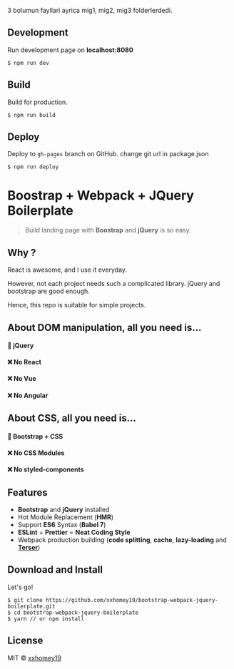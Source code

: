  
 3 bolumun fayllari ayrica mig1, mig2, mig3 folderlerdedi.

 

## Development
Run development page on **localhost:8080**

```
$ npm run dev
```

## Build
Build for production.

```
$ npm run build
```

## Deploy
Deploy to `gh-pages` branch on GitHub.
change git url in package.json

```
$ npm run deploy
```


# Boostrap + Webpack + JQuery Boilerplate

> Build landing page with **Boostrap** and **jQuery** is so easy.
 
## Why ?

React is awesome, and I use it everyday.

However, not each project needs such a complicated library. jQuery and bootstrap are good enough.

Hence, this repo is suitable for simple projects.

## About DOM manipulation, all you need is...

#### 🤩 jQuery

#### ❌ No React

#### ❌ No Vue

#### ❌ No Angular

## About CSS, all you need is...

#### 🤩 Bootstrap + CSS

#### ❌ No CSS Modules

#### ❌ No styled-components

## Features

- **Bootstrap** and **jQuery** installed
- Hot Module Replacement (**HMR**)
- Support **ES6** Syntax (**Babel 7**)
- **ESLint** + **Prettier** = **Neat Coding Style**
- Webpack production building (**code splitting**, **cache**, **lazy-loading** and [**Terser**](https://github.com/terser-js/terser))

## Download and Install

Let's go!

```
$ git clone https://github.com/xxhomey19/bootstrap-webpack-jquery-boilerplate.git
$ cd bootstrap-webpack-jquery-boilerplate
$ yarn // or npm install
```


## License

MIT © [xxhomey19](https://github.com/xxhomey19)
